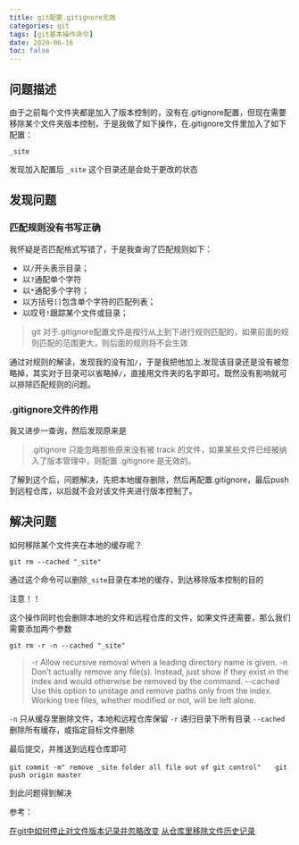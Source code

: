 ```yaml
---
title: git配置.gitignore无效
categories: git
tags: [git基本操作命令]
date: 2020-06-16
toc: false
---
```



## 问题描述

由于之前每个文件夹都是加入了版本控制的，没有在.gitignore配置，但现在需要移除某个文件夹版本控制，于是我做了如下操作，在.gitignore文件里加入了如下配置：

`_site`

发现加入配置后 `_site` 这个目录还是会处于更改的状态

## 发现问题

### 匹配规则没有书写正确

我怀疑是否匹配格式写错了，于是我查询了匹配规则如下：

- 以`/`开头表示目录；
- 以`?`通配单个字符
- 以`*`通配多个字符；
- 以方括号`[]`包含单个字符的匹配列表；
- 以叹号`!`跟踪某个文件或目录；

> git 对于.gitignore配置文件是按行从上到下进行规则匹配的，如果前面的规则匹配的范围更大，则后面的规则将不会生效

通过对规则的解读，发现我的没有加`/`，于是我把他加上.发现该目录还是没有被忽略掉，其实对于目录可以省略掉`/`，直接用文件夹的名字即可。既然没有影响就可以排除匹配规则的问题。

### .gitignore文件的作用

我又进步一查询，然后发现原来是

> .gitignore 只能忽略那些原来没有被 track 的文件，如果某些文件已经被纳入了版本管理中，则配置 .gitignore 是无效的。

了解到这个后，问题解决，先把本地缓存删除，然后再配置.gitignore，最后push到远程仓库，以后就不会对该文件夹进行版本控制了。


## 解决问题

如何移除某个文件夹在本地的缓存呢？

`git rm --cached "_site"`

通过这个命令可以删除`_site`目录在本地的缓存，到达移除版本控制的目的

注意！！

这个操作同时也会删除本地的文件和远程仓库的文件，如果文件还需要，那么我们需要添加两个参数

`git rm -r -n --cached "_site"`

> -r Allow recursive removal when a leading directory name is given.
> -n Don’t actually remove any file(s). Instead, just show if they exist in the index and would otherwise be removed by the command.
> --cached Use this option to unstage and remove paths only from the index. Working tree files, whether modified or not, will be left alone.

`-n` 只从缓存里删除文件，本地和远程仓库保留
`-r` 递归目录下所有目录
`--cached` 删除所有缓存，或指定目标文件删除

最后提交，并推送到远程仓库即可

`git commit -m" remove _site folder all file out of git control"   `
`git push origin master `


到此问题得到解决




参考：

[在git中如何停止对文件版本记录并忽略改变][stackoverflow]
[从仓库里移除文件历史记录][github]


[stackoverflow]: https://stackoverflow.com/questions/936249/how-to-stop-tracking-and-ignore-changes-to-a-file-in-git
[github]: https://help.github.com/en/enterprise/2.15/user/articles/removing-files-from-a-repositorys-history








